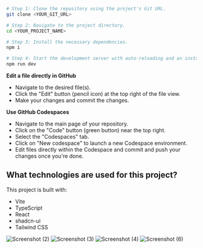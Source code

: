 

```sh
# Step 1: Clone the repository using the project's Git URL.
git clone <YOUR_GIT_URL>

# Step 2: Navigate to the project directory.
cd <YOUR_PROJECT_NAME>

# Step 3: Install the necessary dependencies.
npm i

# Step 4: Start the development server with auto-reloading and an instant preview.
npm run dev
```

**Edit a file directly in GitHub**

- Navigate to the desired file(s).
- Click the "Edit" button (pencil icon) at the top right of the file view.
- Make your changes and commit the changes.

**Use GitHub Codespaces**

- Navigate to the main page of your repository.
- Click on the "Code" button (green button) near the top right.
- Select the "Codespaces" tab.
- Click on "New codespace" to launch a new Codespace environment.
- Edit files directly within the Codespace and commit and push your changes once you're done.

## What technologies are used for this project?

This project is built with:

- Vite
- TypeScript
- React
- shadcn-ui
- Tailwind CSS




![Screenshot (2)](https://github.com/user-attachments/assets/64984403-fc56-4882-a2f9-417516ebaa44)
![Screenshot (3)](https://github.com/user-attachments/assets/3a0f5415-eef5-421c-aeda-5cfa392f527f)
![Screenshot (4)](https://github.com/user-attachments/assets/a0a87d9d-860b-4954-9b9d-536df7a67adf)
![Screenshot (6)](https://github.com/user-attachments/assets/01cf2398-deeb-40f8-96b6-70f8611414b0)






